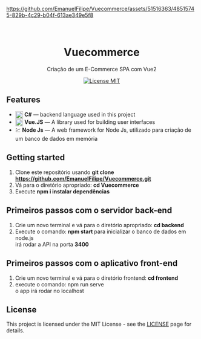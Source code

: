 https://github.com/EmanuelFilipe/Vuecommerce/assets/51516363/48515745-829b-4c29-b04f-613ae349e5f8

<h1 align="center">
<br>
  Vuecommerce
</h1>

<p align="center">Criação de um E-Commerce SPA com Vue2</p>

<p align="center">
  <a href="https://opensource.org/licenses/MIT">
    <img src="https://img.shields.io/badge/License-MIT-blue.svg" alt="License MIT">
  </a>
</p>

## Features
[//]: # (Add the features of your project here:)
   <!--
- ⚛️ **React Js** — A JavaScript library for building user interfaces
- ⚛️ **React Native** — A lib that provides a way to create native apps for Android and iOS
- 💹 **Node Js** — A web framework for Node Js 
-->
- <img align="center" alt="Filipe-CSharp" width="20" src="https://cdn.jsdelivr.net/gh/devicons/devicon/icons/csharp/csharp-original.svg"/> **C#** — backend language used in this project
- <img align="center" alt="Filipe-vue" width="20" src="https://cdn.jsdelivr.net/gh/devicons/devicon/icons/vuejs/vuejs-original-wordmark.svg" /> **Vue.JS** — A library used for building user interfaces
- 💹 **Node Js** — A web framework for Node Js, utilizado para criação de um banco de dados em memória
  
## Getting started

1. Clone este repositório usando <strong> git clone https://github.com/EmanuelFilipe/Vuecommerce.git </strong>
2. Vá para o diretório apropriado: <strong>cd Vuecommerce </strong>
3. Execute <strong>npm i instalar dependências </strong>

## Primeiros passos com o servidor back-end
1. Crie um novo terminal e vá para o diretório apropriado: <strong>cd backend </strong>
2. Execute o comando: <strong>npm start </strong> para inicializar o banco de dados em node.js<br>
     irá rodar a API na porta <strong>3400 </strong>

## Primeiros passos com o aplicativo front-end
1. Crie um novo terminal e vá para o diretório frontend: <strong>cd frontend </strong>
2. execute o comando: npm run serve <br>
     o app irá rodar no localhost

## License

This project is licensed under the MIT License - see the [LICENSE](https://opensource.org/licenses/MIT) page for details.
